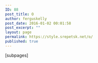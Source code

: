 ```yaml
---
ID: 88
post_title: O
author: ferguskelly
post_date: 2016-01-02 00:01:58
post_excerpt: ""
layout: page
permalink: https://style.srepetsk.net/o/
published: true
---
```

[subpages]